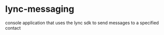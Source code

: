 # lync-messaging
console application that uses the lync sdk to send messages to a specified contact

